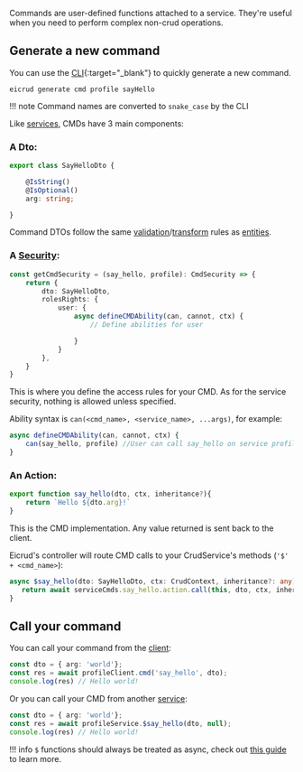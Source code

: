 Commands are user-defined functions attached to a service. They're useful when you need to perform complex non-crud operations.

## Generate a new command

You can use the [CLI](https://www.npmjs.com/package/@eicrud/cli){:target="_blank"} to quickly generate a new command.

```
eicrud generate cmd profile sayHello
```
!!! note
    Command names are converted to `snake_case` by the CLI


Like [services](./definition.md), CMDs have 3 main components:

### A Dto:

```typescript title="say_hello.dto.ts"
export class SayHelloDto {

    @IsString()
    @IsOptional()
    arg: string;

}
```

Command DTOs follow the same [validation](../validation/definition.md)/[transform](../validation/transform.md) rules as [entities](./entity.md).

### A [Security](../security/definition.md):

```typescript title="say_hello.security.ts"
const getCmdSecurity = (say_hello, profile): CmdSecurity => { 
    return {
        dto: SayHelloDto,
        rolesRights: {
            user: {
                async defineCMDAbility(can, cannot, ctx) {
                    // Define abilities for user

                }
            }
        },
    }
}
```
This is where you define the access rules for your CMD. As for the service security, nothing is allowed unless specified.

Ability syntax is `can(<cmd_name>, <service_name>, ...args)`, for example:
```typescript
async defineCMDAbility(can, cannot, ctx) {
    can(say_hello, profile) //User can call say_hello on service profile
}
```

### An Action:
```typescript title="sayhello.action.ts"
export function say_hello(dto, ctx, inheritance?){
    return `Hello ${dto.arg}!`
}
```
This is the CMD implementation. Any value returned is sent back to the client.

Eicrud's controller will route CMD calls to your CrudService's methods (`'$' + <cmd_name>`):
```typescript title="profile.service.ts"
async $say_hello(dto: SayHelloDto, ctx: CrudContext, inheritance?: any) {
   return await serviceCmds.say_hello.action.call(this, dto, ctx, inheritance);
}
```
## Call your command

You can call your command from the [client](../client/setup.md):
```typescript 
const dto = { arg: 'world'};
const res = await profileClient.cmd('say_hello', dto);
console.log(res) // Hello world!
```

Or you can call your CMD from another [service](definition.md#import-your-service):
```typescript 
const dto = { arg: 'world'};
const res = await profileService.$say_hello(dto, null);
console.log(res) // Hello world!
```

!!! info
    `$` functions should always be treated as async, check out [this guide](../microservices/dollar-functions.md) to learn more.